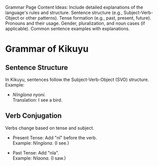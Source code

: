 Grammar Page
Content Ideas:
Include detailed explanations of the language's rules and structure.
Sentence structure (e.g., Subject-Verb-Object or other patterns).
Tense formation (e.g., past, present, future).
Pronouns and their usage.
Gender, pluralization, and noun cases (if applicable).
Common sentence examples with explanations.


# Grammar of Kikuyu

## Sentence Structure
In Kikuyu, sentences follow the Subject-Verb-Object (SVO) structure. Example:

- _Nĩngĩona nyoni._  
  Translation: I see a bird.

## Verb Conjugation
Verbs change based on tense and subject.

- Present Tense: Add "nĩ" before the verb.  
  Example: _Nĩngĩona._ (I see.)
  
- Past Tense: Add "nĩa".  
  Example: _Nĩaona._ (I saw.)